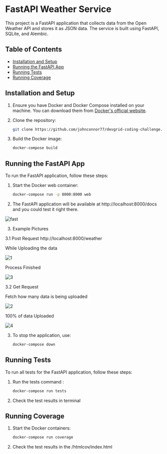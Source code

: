 # FastAPI Weather Service

This project is a FastAPI application that collects data from the Open Weather API and stores it as JSON data. The service is built using FastAPI, SQLite, and Alembic.

## Table of Contents

- [Installation and Setup](#installation-and-setup)
- [Running the FastAPI App](#running-the-fastapi-app)
- [Running Tests](#running-tests)
- [Running Coverage](#running-coverage)


## Installation and Setup

1. Ensure you have Docker and Docker Compose installed on your machine. You can download them from [Docker's official website](https://www.docker.com/get-started).

2. Clone the repository:

   ```sh
   git clone https://github.com/johnconnor77/devgrid-coding-challenge.git

3. Build the Docker image:

   ```sh
   docker-compose build

## Running the FastAPI App
To run the FastAPI application, follow these steps:

1. Start the Docker web container:

    ```sh
    docker-compose run -p 8000:8000 web
   
2. The FastAPI application will be available at http://localhost:8000/docs and you could test it right there.

![fast](https://github.com/user-attachments/assets/222bcb74-7c30-43e0-b17a-263c2160224a)

3. Example Pictures

3.1 Post Request http://localhost:8000/weather

While Uploading the data

![1](https://github.com/user-attachments/assets/6402662f-f08a-4c57-bd81-115d3b0afdf2)

Process Finished


![3](https://github.com/user-attachments/assets/4f179a5e-cf6e-4e91-b5f4-184b234fad5a)

3.2 Get Request  

Fetch how many data is being uploaded

![2](https://github.com/user-attachments/assets/032545be-739b-439c-b1d7-6147fe5fdf27)

100% of data Uploaded


![4](https://github.com/user-attachments/assets/50207152-87ab-44be-90d1-9c2ae6bfd475)








3. To stop the application, use:

    ```sh
    docker-compose down
   
## Running Tests

To run all tests for the FastAPI application, follow these steps:

  
1. Run the tests command :

    ```sh
    docker-compose run tests
   
3. Check the test results in terminal


## Running Coverage 

1. Start the Docker containers:

    ```sh
    docker-compose run coverage

2. Check the test results in the /htmlcov/index.html
